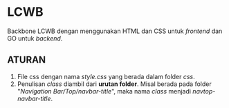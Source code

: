 # LCWB
Backbone LCWB dengan menggunakan HTML dan CSS untuk _frontend_ dan GO untuk _backend_.

## ATURAN ##
1. File css dengan nama _style.css_ yang berada dalam folder _css_.
1. Penulisan _class_ diambil dari __urutan folder__. Misal berada pada folder "_Navigation Bar/Top/navbar-title_", maka nama _class_ menjadi _navtop-navbar-title_.
